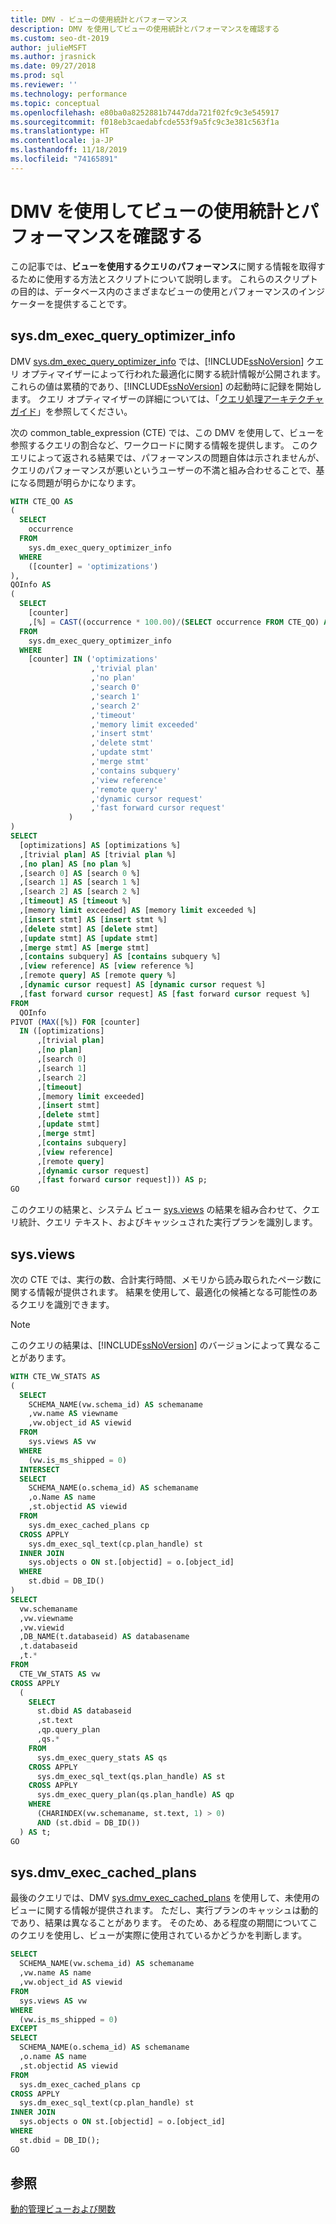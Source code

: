 ```yaml
---
title: DMV - ビューの使用統計とパフォーマンス
description: DMV を使用してビューの使用統計とパフォーマンスを確認する
ms.custom: seo-dt-2019
author: julieMSFT
ms.author: jrasnick
ms.date: 09/27/2018
ms.prod: sql
ms.reviewer: ''
ms.technology: performance
ms.topic: conceptual
ms.openlocfilehash: e80ba0a8252881b7447dda721f02fc9c3e545917
ms.sourcegitcommit: f018eb3caedabfcde553f9a5fc9c3e381c563f1a
ms.translationtype: HT
ms.contentlocale: ja-JP
ms.lasthandoff: 11/18/2019
ms.locfileid: "74165891"
---
```

# <a name="use-dmvs-to-determine-usage-statistics-and-performance-of-views"></a>DMV を使用してビューの使用統計とパフォーマンスを確認する
この記事では、**ビューを使用するクエリのパフォーマンス**に関する情報を取得するために使用する方法とスクリプトについて説明します。 これらのスクリプトの目的は、データベース内のさまざまなビューの使用とパフォーマンスのインジケーターを提供することです。 

## <a name="sysdm_exec_query_optimizer_info"></a>sys.dm_exec_query_optimizer_info
DMV [sys.dm_exec_query_optimizer_info](../../relational-databases/system-dynamic-management-views/sys-dm-exec-query-optimizer-info-transact-sql.md) では、[!INCLUDE[ssNoVersion](../../includes/ssnoversion-md.md)] クエリ オプティマイザーによって行われた最適化に関する統計情報が公開されます。 これらの値は累積的であり、[!INCLUDE[ssNoVersion](../../includes/ssnoversion-md.md)] の起動時に記録を開始します。 クエリ オプティマイザーの詳細については、「[クエリ処理アーキテクチャ ガイド](../../relational-databases/query-processing-architecture-guide.md)」を参照してください。   

次の common_table_expression (CTE) では、この DMV を使用して、ビューを参照するクエリの割合など、ワークロードに関する情報を提供します。 このクエリによって返される結果では、パフォーマンスの問題自体は示されませんが、クエリのパフォーマンスが悪いというユーザーの不満と組み合わせることで、基になる問題が明らかになります。 

```sql
WITH CTE_QO AS
(
  SELECT
    occurrence
  FROM
    sys.dm_exec_query_optimizer_info
  WHERE
    ([counter] = 'optimizations')
),
QOInfo AS
(
  SELECT
    [counter]
    ,[%] = CAST((occurrence * 100.00)/(SELECT occurrence FROM CTE_QO) AS DECIMAL(5, 2))
  FROM
    sys.dm_exec_query_optimizer_info
  WHERE
    [counter] IN ('optimizations'
                  ,'trivial plan'
                  ,'no plan'
                  ,'search 0'
                  ,'search 1'
                  ,'search 2'
                  ,'timeout'
                  ,'memory limit exceeded'
                  ,'insert stmt'
                  ,'delete stmt'
                  ,'update stmt'
                  ,'merge stmt'
                  ,'contains subquery'
                  ,'view reference'
                  ,'remote query'
                  ,'dynamic cursor request'
                  ,'fast forward cursor request'
             )
)
SELECT
  [optimizations] AS [optimizations %]
  ,[trivial plan] AS [trivial plan %]
  ,[no plan] AS [no plan %]
  ,[search 0] AS [search 0 %]
  ,[search 1] AS [search 1 %]
  ,[search 2] AS [search 2 %]
  ,[timeout] AS [timeout %]
  ,[memory limit exceeded] AS [memory limit exceeded %]
  ,[insert stmt] AS [insert stmt %]
  ,[delete stmt] AS [delete stmt]
  ,[update stmt] AS [update stmt]
  ,[merge stmt] AS [merge stmt]
  ,[contains subquery] AS [contains subquery %]
  ,[view reference] AS [view reference %]
  ,[remote query] AS [remote query %]
  ,[dynamic cursor request] AS [dynamic cursor request %]
  ,[fast forward cursor request] AS [fast forward cursor request %]
FROM
  QOInfo
PIVOT (MAX([%]) FOR [counter] 
  IN ([optimizations]
      ,[trivial plan]
      ,[no plan]
      ,[search 0]
      ,[search 1]
      ,[search 2]
      ,[timeout]
      ,[memory limit exceeded]
      ,[insert stmt]
      ,[delete stmt]
      ,[update stmt]
      ,[merge stmt]
      ,[contains subquery]
      ,[view reference]
      ,[remote query]
      ,[dynamic cursor request]
      ,[fast forward cursor request])) AS p;
GO
```

このクエリの結果と、システム ビュー [sys.views](../../relational-databases/system-catalog-views/sys-views-transact-sql.md) の結果を組み合わせて、クエリ統計、クエリ テキスト、およびキャッシュされた実行プランを識別します。 

## <a name="sysviews"></a>sys.views
次の CTE では、実行の数、合計実行時間、メモリから読み取られたページ数に関する情報が提供されます。 結果を使用して、最適化の候補となる可能性のあるクエリを識別できます。 
  
> [!NOTE]
> このクエリの結果は、[!INCLUDE[ssNoVersion](../../includes/ssnoversion-md.md)] のバージョンによって異なることがあります。  


```sql
WITH CTE_VW_STATS AS
(
  SELECT
    SCHEMA_NAME(vw.schema_id) AS schemaname
    ,vw.name AS viewname
    ,vw.object_id AS viewid
  FROM
    sys.views AS vw
  WHERE
    (vw.is_ms_shipped = 0)
  INTERSECT
  SELECT
    SCHEMA_NAME(o.schema_id) AS schemaname
    ,o.Name AS name
    ,st.objectid AS viewid
  FROM
    sys.dm_exec_cached_plans cp
  CROSS APPLY
    sys.dm_exec_sql_text(cp.plan_handle) st
  INNER JOIN
    sys.objects o ON st.[objectid] = o.[object_id]
  WHERE
    st.dbid = DB_ID()
)
SELECT
  vw.schemaname
  ,vw.viewname
  ,vw.viewid
  ,DB_NAME(t.databaseid) AS databasename
  ,t.databaseid
  ,t.*
FROM
  CTE_VW_STATS AS vw
CROSS APPLY
  (
    SELECT
      st.dbid AS databaseid
      ,st.text
      ,qp.query_plan
      ,qs.*
    FROM
      sys.dm_exec_query_stats AS qs
    CROSS APPLY
      sys.dm_exec_sql_text(qs.plan_handle) AS st
    CROSS APPLY
      sys.dm_exec_query_plan(qs.plan_handle) AS qp
    WHERE
      (CHARINDEX(vw.schemaname, st.text, 1) > 0)
      AND (st.dbid = DB_ID())
  ) AS t;
GO
```

## <a name="sysdmv_exec_cached_plans"></a>sys.dmv_exec_cached_plans
最後のクエリでは、DMV [sys.dmv_exec_cached_plans](../../relational-databases/system-dynamic-management-views/sys-dm-exec-cached-plans-transact-sql.md) を使用して、未使用のビューに関する情報が提供されます。 ただし、実行プランのキャッシュは動的であり、結果は異なることがあります。 そのため、ある程度の期間についてこのクエリを使用し、ビューが実際に使用されているかどうかを判断します。 

```sql
SELECT
  SCHEMA_NAME(vw.schema_id) AS schemaname
  ,vw.name AS name
  ,vw.object_id AS viewid
FROM
  sys.views AS vw
WHERE
  (vw.is_ms_shipped = 0)
EXCEPT
SELECT
  SCHEMA_NAME(o.schema_id) AS schemaname
  ,o.name AS name
  ,st.objectid AS viewid
FROM
  sys.dm_exec_cached_plans cp
CROSS APPLY
  sys.dm_exec_sql_text(cp.plan_handle) st
INNER JOIN
  sys.objects o ON st.[objectid] = o.[object_id]
WHERE
  st.dbid = DB_ID();
GO
```

## <a name="see-also"></a>参照
[動的管理ビューおよび関数](../../relational-databases/system-dynamic-management-views/system-dynamic-management-views.md) 
